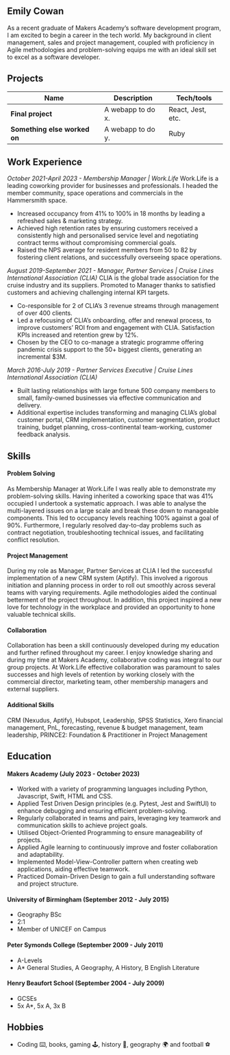 ## Emily Cowan 

As a recent graduate of Makers Academy’s software development program, I am excited to begin a career in the tech world. My background in client management, sales and project management, coupled with proficiency in Agile methodologies and problem-solving equips me with an ideal skill set to excel as a software developer. 

## Projects

| Name                         | Description       | Tech/tools        |
| ---------------------------- | ----------------- | ----------------- |
| **Final project**            | A webapp to do x. | React, Jest, etc. |
| **Something else worked on** | A webapp to do y. | Ruby              |

## Work Experience

<i>October 2021-April 2023 - Membership Manager | Work.Life </i>
Work.Life is a leading coworking provider for businesses and professionals. I headed the member community, space operations and commercials in the Hammersmith space. 
- Increased occupancy from 41% to 100% in 18 months by leading a refreshed sales & marketing strategy. 
- Achieved high retention rates by ensuring customers received a consistently high and personalised service level and negotiating contract terms without compromising commercial goals. 
- Raised the NPS average for resident members from 50 to 82 by fostering client relations, and successfully overseeing space operations. 

<i>August 2019-September 2021 - Manager, Partner Services | Cruise Lines International Association (CLIA) </i>
CLIA is the global trade association for the cruise industry and its suppliers. Promoted to Manager thanks to satisfied customers and achieving challenging internal KPI targets.
- Co-responsible for 2 of CLIA’s 3 revenue streams through management of over 400 clients.
- Led a refocusing of CLIA’s onboarding, offer and renewal process, to improve customers’ ROI from and engagement with CLIA. Satisfaction KPIs increased and retention grew by 12%. 
- Chosen by the CEO to co-manage a strategic programme offering pandemic crisis support to the 50+ biggest clients, generating an incremental $3M. 

<i>March 2016-July 2019 - Partner Services Executive | Cruise Lines International Association (CLIA) </i>
- Built lasting relationships with large fortune 500 company members to small, family-owned businesses via effective communication and delivery.
- Additional expertise includes transforming and managing CLIA’s global customer portal, CRM implementation, customer segmentation, product training, budget planning, cross-continental team-working, customer feedback analysis.


## Skills

#### Problem Solving
As Membership Manager at Work.Life I was really able to demonstrate my problem-solving skills. Having inherited a coworking space that was 41% occupied I undertook a systematic approach. I was able to analyse the multi-layered issues on a large scale and break these down to manageable components. This led to occupancy levels reaching 100% against a goal of 90%. Furthermore, I regularly resolved day-to-day problems such as contract negotiation, troubleshooting technical issues, and facilitating conflict resolution. 

#### Project Management 
During my role as Manager, Partner Services at CLIA I led the successful implementation of a new CRM system (Aptify). This involved a rigorous initiation and planning process in order to roll out smoothly across several teams with varying requirements. Agile methodologies aided the continual betterment of the project throughout. In addition, this project inspired a new love for technology in the workplace and provided an opportunity to hone valuable technical skills. 

#### Collaboration 
Collaboration has been a skill continuously developed during my education and further refined throughout my career. I enjoy knowledge sharing and during my time at Makers Academy, collaborative coding was integral to our group projects. At Work.Life effective collaboration was paramount to sales successes and high levels of retention by working closely with the commercial director, marketing team, other membership managers and external suppliers. 

#### Additional Skills 
CRM (Nexudus, Aptify), Hubspot, Leadership, SPSS Statistics, Xero financial management, PnL, forecasting, revenue & budget management, team leadership, PRINCE2: Foundation & Practitioner in Project Management


## Education

#### Makers Academy (July 2023 - October 2023)
- Worked with a variety of programming languages including Python, Javascript, Swift, HTML and CSS. 
- Applied Test Driven Design principles (e.g. Pytest, Jest and SwiftUI) to enhance debugging and ensuring efficient problem-solving.
- Regularly collaborated in teams and pairs, leveraging key teamwork and communication skills to achieve project goals. 
- Utilised Object-Oriented Programming to ensure manageability of projects.
- Applied Agile learning to continuously improve and foster collaboration and adaptability. 
- Implemented Model-View-Controller pattern when creating web applications, aiding effective teamwork. 
- Practiced Domain-Driven Design to gain a full understanding software and project structure.  


#### University of Birmingham (September 2012 - July 2015) 
- Geography BSc 
- 2:1 
- Member of UNICEF on Campus

#### Peter Symonds College (September 2009 - July 2011) 
- A-Levels
- A* General Studies, A Geography, A History, B English Literature

#### Henry Beaufort School (September 2004 - July 2009) 
- GCSEs
- 5x A*, 5x A, 3x B


## Hobbies

- Coding ⌨️, books, gaming 🕹, history 📖, geography 🌍 and football ⚽️
